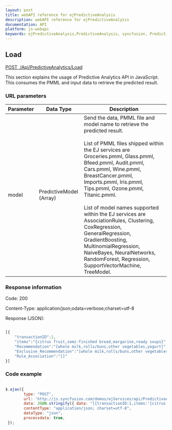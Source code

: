 ```yaml
---
layout: post
title: webAPI reference for ejPredictiveAnalysis
description: webAPI reference for ejPredictiveAnalysis
documentation: API
platform: js-webapi
keywords: ejPredictiveAnalysis,PredictiveAnalysis, syncfusion, PredictiveAnalysis  webapi
---
```


## Load

[POST&nbsp;&nbsp;/Api/PredictiveAnalytics/Load](http://js.syncfusion.com/demos/ejServices/api/PredictiveAnalytics/Load)

This section explains the usage of Predictive Analytics API in JavaScript. This consumes the PMML and input data to retrieve the predicted result.

### URL parameters

|  Parameter |  Data Type |  Description | 
|---|---|---|
| model  | PredictiveModel (Array)  | Send the data, PMML file and model name to retrieve the predicted result. <br/><br/> List of PMML files shipped within the EJ services are Groceries.pmml, Glass.pmml, Bfeed.pmml, Audit.pmml, Cars.pmml, Wine.pmml, BreastCancer.pmml, Imports.pmml, Iris.pmml, Tips.pmml, Ozone.pmml, Titanic.pmml. <br/><br/> List of model names supported within the EJ services are AssociationRules, Clustering, CoxRegression, GeneralRegression, GradientBoosting, MultinomialRegression, NaiveBayes, NeuralNetworks, RandomForest, Regression, SupportVectorMachine, TreeModel.  |  


### Response information 

Code: 200

Content-Type: application/json;odata=verbose;charset=utf-8

Response (JSON):   

```javascript

[{
    "transactionID":1,
    "items":"{citrus fruit,semi-finished bread,margarine,ready soups}",
    "Recommendation":"[whole milk,rolls/buns,other vegetables,yogurt]",
    "Exclusive_Recommendation":"[whole milk,rolls/buns,other vegetables,yogurt]",
    "Rule_Association":"[]"
}]

```


### Code example 


```javascript

$.ajax({
        type: "POST",
        url: 'http://js.syncfusion.com/demos/ejServices/api/PredictiveAnalytics/Load',
        data: JSON.stringify({ data: "[{transactionID:1,items:'{citrus fruit,semi-finished bread,margarine,ready soups}'}]", pmmlFile: 'Groceries.pmml', name: 'AssociationRules' }),
        contentType: "application/json; charset=utf-8",
        dataType: "json",
        processdata: true,
 });

```